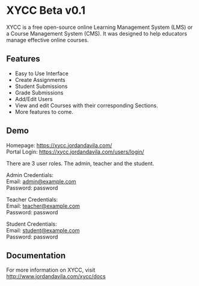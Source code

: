 # XYCC Beta v0.1
XYCC is a free open-source online Learning Management System (LMS) or a Course Management System (CMS). It was designed to help educators manage effective online courses. 

## Features
- Easy to Use Interface
- Create Assignments
- Student Submissions
- Grade Submissions
- Add/Edit Users
- View and edit Courses with their corresponding Sections.
- More features to come.

## Demo
Homepage: https://xycc.jordandavila.com/  
Portal Login: https://xycc.jordandavila.com/users/login/  

There are 3 user roles. The admin, teacher and the student.

Admin Credentials:  
Email: admin@example.com  
Password: password  

Teacher Credentials:  
Email: teacher@example.com  
Password: password  

Student Credentials:  
Email: student@example.com  
Password: password  

## Documentation
For more information on XYCC, visit http://www.jordandavila.com/xycc/docs


